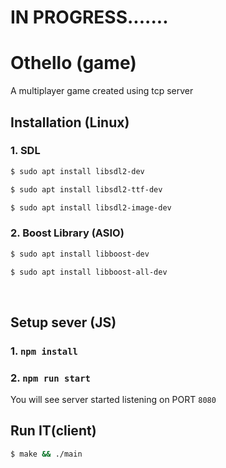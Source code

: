 # IN PROGRESS.......

# Othello (game)

A multiplayer game created using tcp server

## Installation (Linux)

### 1. SDL

```bash
$ sudo apt install libsdl2-dev
```

```bash
$ sudo apt install libsdl2-ttf-dev
```

```bash
$ sudo apt install libsdl2-image-dev
```

### 2. Boost Library (ASIO)

```bash
$ sudo apt install libboost-dev
```

```bash
$ sudo apt install libboost-all-dev
```

<br>

## Setup sever (JS)

### 1. `npm install`

### 2. `npm run start`

You will see server started listening on PORT `8080`

## Run IT(client)

```bash
$ make && ./main
```
